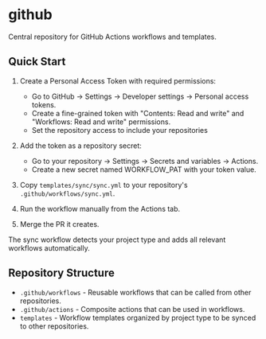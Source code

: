 # github

Central repository for GitHub Actions workflows and templates.

## Quick Start

1. Create a Personal Access Token with required permissions:

   - Go to GitHub → Settings → Developer settings → Personal access tokens.
   - Create a fine-grained token with "Contents: Read and write" and "Workflows:
     Read and write" permissions.
   - Set the repository access to include your repositories

1. Add the token as a repository secret:

   - Go to your repository → Settings → Secrets and variables → Actions.
   - Create a new secret named WORKFLOW_PAT with your token value.

1. Copy `templates/sync/sync.yml` to your repository's
   `.github/workflows/sync.yml`.
1. Run the workflow manually from the Actions tab.
1. Merge the PR it creates.

The sync workflow detects your project type and adds all relevant workflows
automatically.

## Repository Structure

- `.github/workflows` - Reusable workflows that can be called from other
  repositories.
- `.github/actions` - Composite actions that can be used in workflows.
- `templates` - Workflow templates organized by project type to be synced to
  other repositories.
